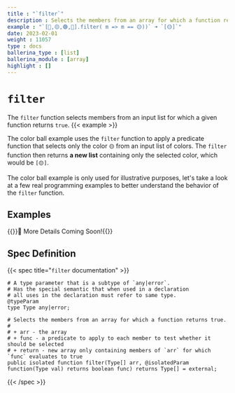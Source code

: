```yaml
---
title : "`filter`"
description : Selects the members from an array for which a function returns true.
example : "`[🔵,🟡,🟢,🔴].filter( m => m == 🟡))` ➜ `[🟡]`"
date: 2023-02-01
weight : 11057
type : docs
ballerina_type : [list]
ballerina_module : [array]
highlight : []
---
```


# `filter`
The `filter` function selects members from an input list for which a given function returns `true`.
{{< example >}}

The color ball example uses the `filter` function to apply a predicate function that selects only the color `🟡` from an input list of colors. The `filter` function then returns **a new list** containing only the selected color, which would be `[🟡]`.

The color ball example is only used for illustrative purposes, let's take a look at a few real programming examples to better understand the behavior of the `filter` function.

## Examples

{{<hint>}}🚧 More Details Coming Soon!{{</hint>}}

## Spec Definition

{{< spec title="`filter` documentation" >}}

```ballerina
# A type parameter that is a subtype of `any|error`.
# Has the special semantic that when used in a declaration
# all uses in the declaration must refer to same type.
@typeParam
type Type any|error;

# Selects the members from an array for which a function returns true.
#
# + arr - the array
# + func - a predicate to apply to each member to test whether it should be selected
# + return - new array only containing members of `arr` for which `func` evaluates to true
public isolated function filter(Type[] arr, @isolatedParam function(Type val) returns boolean func) returns Type[] = external;
```

{{< /spec >}}
